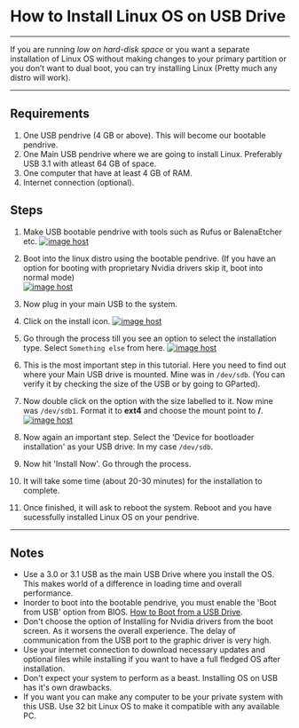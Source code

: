 # How to Install Linux OS on USB Drive

---

If you are running *low on hard-disk space* or you want a separate installation of Linux OS without making changes to your primary partition or you don’t want to dual boot, you can try installing Linux (Pretty much any distro will work).  

---

## Requirements

1. One USB pendrive (4 GB or above). This will become our bootable pendrive.
2. One Main USB pendrive where we are going to install Linux. Preferably USB 3.1 with atleast 64 GB of space.
3. One computer that have at least 4 GB of RAM.
4. Internet connection (optional).

## Steps

1. Make USB bootable pendrive with tools such as Rufus or BalenaEtcher etc.
<a href="http://imgbox.com/eKYuMxcH" target="_blank"><img src="https://images2.imgbox.com/58/71/eKYuMxcH_o.png" alt="image host"/></a>

2. Boot into the linux distro using the bootable pendrive. (If you have an option for booting with proprietary Nvidia drivers skip it,
boot into normal mode)  
<a href="http://imgbox.com/7kGL0z0R" target="_blank"><img src="https://images2.imgbox.com/79/02/7kGL0z0R_o.png" alt="image host"/></a>

3. Now plug in your main USB to the system.

4. Click on the install icon.
<a href="http://imgbox.com/Nqa2C8xh" target="_blank"><img src="https://images2.imgbox.com/1f/4e/Nqa2C8xh_o.png" alt="image host"/></a>

5. Go through the process till you see an option to select the installation type. Select `Something else` from here.
<a href="http://imgbox.com/YIcgHJYt" target="_blank"><img src="https://images2.imgbox.com/2d/0e/YIcgHJYt_o.jpg" alt="image host"/></a>

6. This is the most important step in this tutorial. Here you need to find out where your Main USB drive is mounted. Mine was in `/dev/sdb`.
(You can verify it by checking the size of the USB or by going to GParted).

7. Now double click on the option with the size labelled to it. Now mine was `/dev/sdb1`. Format it to **ext4** and choose the mount point to **/**.
<a href="http://imgbox.com/DJfs3zvX" target="_blank"><img src="https://images2.imgbox.com/ff/31/DJfs3zvX_o.png" alt="image host"/></a>

8. Now again an important step. Select the 'Device for bootloader installation' as your USB drive. In  my case `/dev/sdb`.

9. Now hit 'Install Now'. Go through the process.

10. It will take some time (about 20-30 minutes) for the installation to complete.

11. Once finished, it will ask to reboot the system. Reboot and you have sucessfully installed Linux OS on your pendrive.

---

## Notes

* Use a 3.0 or 3.1 USB as the main USB Drive where you install the OS. This makes world of a difference in loading time and overall performance.
* Inorder to boot into the bootable pendrive, you must enable the 'Boot from USB' option from BIOS. [How to Boot from a USB Drive](https://www.lifewire.com/how-to-boot-from-a-usb-device-2626091).
* Don't choose the option of Installing for Nvidia drivers from the boot screen. As it worsens the overall experience. The delay of communication from
the USB port to the graphic driver is very high.
* Use your internet connection to download necessary updates and optional files while installing if you want to have a full fledged OS after installation.
* Don't expect your system to perform as a beast. Installing OS on USB has it's own drawbacks.
* If you want you can make any computer to be your private system with this USB. Use 32 bit Linux OS to make it compatible with any available PC.
